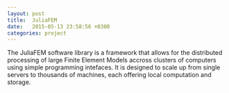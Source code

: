 ```yaml
---
layout: post
title:  JuliaFEM
date:   2015-05-13 23:58:56 +0300
categories: project
---
```


The JuliaFEM software library is a framework that allows for the distributed
processing of large Finite Element Models accross clusters of computers
using simple programming intefaces. It is designed to scale up from single
servers to thousands of machines, each offering local computation and
storage.

